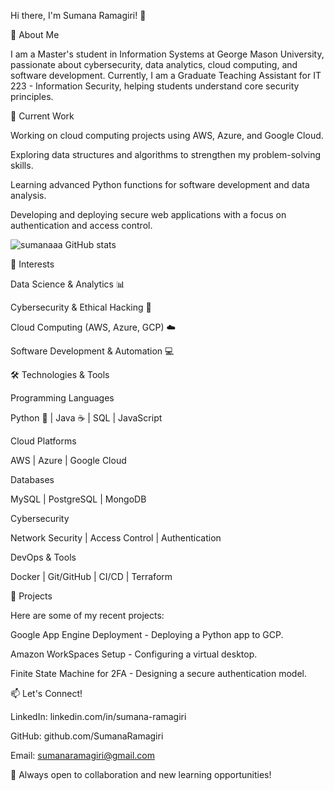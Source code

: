 Hi there, I'm Sumana Ramagiri! 👋

🚀 About Me

I am a Master's student in Information Systems at George Mason University, passionate about cybersecurity, data analytics, cloud computing, and software development. Currently, I am a Graduate Teaching Assistant for IT 223 - Information Security, helping students understand core security principles.

🔭 Current Work

Working on cloud computing projects using AWS, Azure, and Google Cloud.

Exploring data structures and algorithms to strengthen my problem-solving skills.

Learning advanced Python functions for software development and data analysis.

Developing and deploying secure web applications with a focus on authentication and access control.

![sumanaaa GitHub stats](https://github-readme-stats.vercel.app/api?username=anuraghazra&show_icons=true&theme=transparent)


🎯 Interests

Data Science & Analytics 📊

Cybersecurity & Ethical Hacking 🔐

Cloud Computing (AWS, Azure, GCP) ☁️

Software Development & Automation 💻

🛠️ Technologies & Tools

Programming Languages

Python 🐍 | Java ☕ | SQL | JavaScript

Cloud Platforms

AWS | Azure | Google Cloud

Databases

MySQL | PostgreSQL | MongoDB

Cybersecurity

Network Security | Access Control | Authentication

DevOps & Tools

Docker | Git/GitHub | CI/CD | Terraform

📂 Projects

Here are some of my recent projects:

Google App Engine Deployment - Deploying a Python app to GCP.

Amazon WorkSpaces Setup - Configuring a virtual desktop.

Finite State Machine for 2FA - Designing a secure authentication model.

📫 Let's Connect!

LinkedIn: linkedin.com/in/sumana-ramagiri

GitHub: github.com/SumanaRamagiri

Email:  sumanaramagiri@gmail.com

🌟 Always open to collaboration and new learning opportunities!

